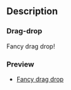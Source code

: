## Description


### Drag-drop

Fancy drag drop!


### Preview

* [Fancy drag drop](https://www.matejnovak.si/drag-drop/)
